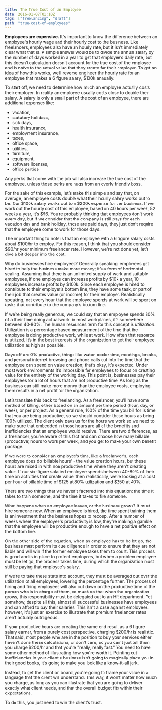 ```yaml
---
title: The True Cost of an Employee
date: 2016-01-07T01:10Z
tags: ["freelancing", "draft"]
path: "true-cost-of-employees"
---
```


**Employees are expensive.** It's important to know the difference between an
employee's hourly wage and their hourly cost to the business. Like freelancers,
employees also have an hourly rate, but it isn’t immediately clear what that is.
A simple answer would be to divide the annual salary by the number of days
worked in a year to get that employee’s daily rate, but this doesn’t calculation
doesn’t account for the true cost of the employee and is naïve to the actual
value that they create for their employer. To get an idea of how this works,
we’ll reverse engineer the hourly rate for an employee that makes a 6 figure
salary, $100k annually.

To start off, we need to determine how much an employee actually costs their
employer. In reality an employee usually costs close to double their salary. A
salary is only a small part of the cost of an employee, there are additional
expenses like:

* vacation,
* statutory holidays,
* sick days,
* health insurance,
* employment insurance,
* taxes,
* office space,
* utilities,
* furniture,
* equipment,
* software licenses,
* office parties

Any perks that come with the job will also increase the true cost of the
employee, unless those perks are hugs from an overly friendly boss.

For the sake of this example, let’s make this simple and say that, on average,
an employee costs double what their hourly salary works out to be. Our $100k
salary works out to a $200k expense for the business. If we work out the hourly
cost of this employee, based on 40 hours per week, 52 weeks a year, it’s $96.
You’re probably thinking that employees don’t work every day, but if we consider
that the company is still pays for each vacation day and bank holiday, those are
paid days, they just don’t require that the employee come to work for those
days.

The important thing to note is that an employee with a 6 figure salary costs
about $100/hr to employ. For this reason, I think that you should consider
$90/hr your minimum freelancer rate. However, we're not done yet, let’s dive a
bit deeper into the cost.

Why do businesses hire employees? Generally speaking, employees get hired to
help the business make more money; it’s a form of horizontal scaling. Assuming
that there is an unlimited supply of work and suitable employees, if one
employee can increase profits by $10k a year, 10 employees increase profits by
$100k. Since each employee is hired to contribute to their employer’s bottom
line, they have some task, or part of their job that creates value (or income)
for their employer. Realistically speaking, not every hour that the employee
spends at work will be spent on tasks that contribute to the company’s bottom
line.

If we’re being really generous, we could say that an employee spends 80% of a
their time doing actual work, in most workplaces, it’s somewhere between 40-80%.
The human resources term for this concept is _utilization_. Utilization is a
percentage based measurement of the time that the employee is doing productive
work, while at work. How often that resource is utilized. It’s in the best
interests of the organization to get their employee utilization as high as
possible.

Days off are 0% productive, things like water-cooler time, meetings, breaks, and
personal internet browsing and phone calls cut into the time that the employee
can spend on value creation; that’s okay, it’s expected. Under most work
environments it's impossible for employees to focus on creating value for the
entirety of the working day. This point is, businesses pay their employees for a
lot of hours that are not productive time. As long as the business can still
make more money than the employee costs, employing them results in a net profit
for the organization.

Let’s translate this back to freelancing. As a freelancer, you’ll have some
method of billing, either based on an amount per time period (hour, day, or
week), or per project. As a general rule, 100% of the time you bill for is time
that you are being productive, so we should consider those hours as being 100%
utilized. The client only pays us for the hours we work so we need to make sure
that embedded in those hours are all of the benefits and inefficiencies that an
employee would receive. There are two differences, as a freelancer, you’re aware
of this fact and can choose how many billable (productive) hours to work per
week, and you get to make your own benefit package.

If we were to consider an employee’s time, like a freelancer’s, each employee
does do ‘billable hours’ - the value creation hours, but these hours are mixed
in with non productive time where they aren’t creating value. If our six-figure
salaried employee spends between 40-80% of their time on activities that create
value, then realistically, we’re looking at a cost per hour of billable time of
$125 at 80% utilization and $250 at 40%.

There are two things that we haven't factored into this equation: the time it
takes to train someone, and the time it takes to fire someone.

What happens when an employee leaves, or the business grows? It must hire
someone new. When an employee is hired, the time spent training them is an
investment that the business hopes to recoup. After a number of weeks where the
employee's productivity is low, they're making a gamble that the employee will
be productive enough to have a net positive effect on the bottom line.

On the other side of the equation, when an employee has to be let go, the
business must perform its due diligence in order to ensure that they are not
liable and will win if the former employee takes them to court. This process is
good and is in place to protect employees, but when a problem employee must be
let go, the process takes time, during which the organization must still be
paying that employee's salary.

If we're to take these stats into account, they must be averaged out over the
utilization of all employees, lowering the percentage further. The process of
hiring and firing employees will also cut down on the productive time of the
person who is in charge of them, so much so that when the organization grows,
this responsibility must be delegated out to an HR department. Yet somehow,
despite all this, almost all successful businesses have employees and can afford
to pay their salaries. This isn't a case against employees, however, it's just
an exercise to illustrate that premium freelancer rates aren't actually
outrageous.

If your productive hours are creating the same end result as a 6 figure salary
earner, from a purely cost perspective, charging $200/hr is realistic. That
said, most people who are in the position to buy your services either haven’t
done these calculations, or don't care, so you can't just tell them you charge
$200/hr and that you're "really, really fast." You need to have some other
method of illustrating how you're worth it. Pointing out inefficiencies in your
client's business isn't going to magically place you in their good books, it's
going to make you look like a know-it-all jerk.

Instead, to get the client on board, you're going to frame your value in a
language that the client will understand. This way, it won't matter how much you
charge, as long as you can illustrate that you are going to deliver exactly what
client needs, and that the overall budget fits within their expectations.

To do this, you just need to win the client's trust.

